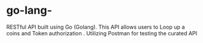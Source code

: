 # go-lang-
RESTful API built using Go (Golang). This API allows users to Loop up a coins and Token authorization . Utilizing Postman for testing the  curated API 
